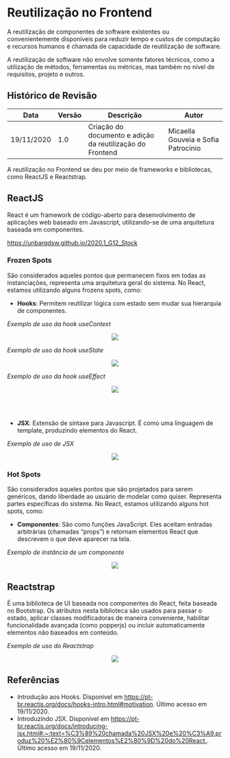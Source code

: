 # Reutilização no Frontend

A reutilização de componentes de software existentes ou convenientemente disponíveis para reduzir tempo e custos de computação e recursos humanos é chamada de capacidade de reutilização de software. 

A reutilização de software não envolve somente fatores técnicos, como a utilização de métodos, ferramentas ou métricas, mas também no nível de requisitos, projeto e outros.

## Histórico de Revisão

| Data | Versão | Descrição | Autor |
|------|--------|-----------|-------|
| 19/11/2020 | 1.0 | Criação do documento e adição da reutilização do Frontend | Micaella Gouveia e Sofia Patrocínio |


A reutilização no Frontend se deu por meio de frameworks e bibliotecas, como ReactJS e Reactstrap.

## ReactJS

React é um framework de código-aberto para desenvolvimento de aplicações web baseado em Javascript, utilizando-se de uma arquitetura baseada em componentes.


https://unbarqdsw.github.io/2020.1_G12_Stock

### Frozen Spots
São considerados aqueles pontos que permanecem fixos em todas as instanciações, representa uma arquitetura geral do sistema. No React, estamos utilizando alguns frozens spots, como:

* **Hooks**: Permitem reutilizar lógica com estado sem mudar sua hierarquia de componentes.

*Exemplo de uso da hook useContext*

<p align="center">
<img src="assets/architecture/frontend/useContext.png" class="codes-prints" />
</p>

*Exemplo de uso da hook useState*

<p align="center">
<img src="assets/architecture/frontend/useState.png" class="codes-prints" />
</p>

*Exemplo de uso da hook useEffect*

<p align="center">
<img src="assets/architecture/frontend/useEffect.png" class="codes-prints" />
</p>

<br><br>

* **JSX**: Extensão de sintaxe para Javascript. É como uma linguagem de template, produzindo elementos do React.

*Exemplo de uso de JSX*

<p align="center">
<img src="assets/architecture/frontend/JSX.png" class="codes-prints" />
</p>

### Hot Spots
São considerados aqueles pontos que são projetados para serem genéricos, dando liberdade ao usuário de modelar como quiser. Representa partes específicas do sistema. No React, estamos utilizando alguns hot spots, como:

* **Componentes**: São como funções JavaScript. Eles aceitam entradas arbitrárias (chamadas “props”) e retornam elementos React que descrevem o que deve aparecer na tela.

*Exemplo de instância de um componente*

<p align="center">
<img src="assets/architecture/frontend/component.png" class="codes-prints" />
</p>



## Reactstrap
É uma biblioteca de UI baseada nos componentes do React, feita baseada no Bootstrap. Os atributos nesta biblioteca são usados   para passar o estado, aplicar classes modificadoras de maneira conveniente, habilitar funcionalidade avançada (como popperjs) ou incluir automaticamente elementos não baseados em conteúdo. 

*Exemplo de uso do Reactstrap*

<p align="center">
<img src="assets/architecture/frontend/reactstrap.png" class="codes-prints" />
</p>

## Referências
* Introdução aos Hooks. Disponível em <https://pt-br.reactjs.org/docs/hooks-intro.html#motivation>. Último acesso em 19/11/2020. 
* Introduzindo JSX. Disponível em <https://pt-br.reactjs.org/docs/introducing-jsx.html#:~:text=%C3%89%20chamada%20JSX%20e%20%C3%A9,produz%20%E2%80%9Celementos%E2%80%9D%20do%20React.>. Último acesso em 19/11/2020.